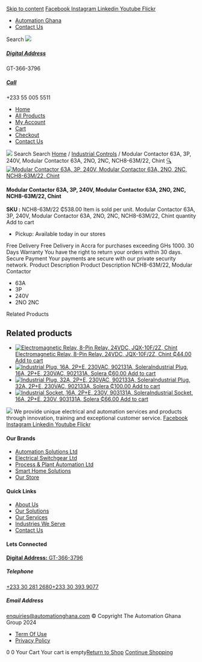 [Skip to content](https://store.automationghana.com/product/modular-contactor-63a-3p-240v/#content)
[ Facebook ](https://www.facebook.com/automationgh/) [ Instagram ](https://www.instagram.com/automationgh/) [ Linkedin ](https://www.linkedin.com/company/the-automation-ghana-limited/) [ Youtube ](https://www.youtube.com/channel/UCurrRDUSm5oIW39VXjn1u0w) [ Flickr ](https://www.flickr.com/photos/181794037@N07/)
  * [ Automation Ghana ](https://automationghana.com)
  * [ Contact Us ](https://store.automationghana.com/contact/)


Search
[ ![](https://store.automationghana.com/wp-content/uploads/2024/04/Website-TAGG-Logo-BLUE.png) ](https://store.automationghana.com/)
[ ](https://maps.app.goo.gl/m4xeaagWCNbLk4jM6)
#####  [ Digital Address ](https://maps.app.goo.gl/m4xeaagWCNbLk4jM6)
GT-366-3796 
[ ](tel:+233550055511)
#####  [ Call ](tel:+233550055511)
+233 55 005 5511 
  * [Home](https://store.automationghana.com/)
  * [All Products](https://store.automationghana.com/shop/)
  * [My Account](https://store.automationghana.com/my-account/)
  * [Cart](https://store.automationghana.com/cart/)
  * [Checkout](https://store.automationghana.com/checkout/)
  * [Contact Us](https://store.automationghana.com/contact/)


[![](https://store.automationghana.com/wp-content/uploads/2024/04/AutomationGhana_logo_white.png)](https://store.automationghana.com)
Search
Search
[Home](https://store.automationghana.com) / [Industrial Controls](https://store.automationghana.com/product-category/industrial-controls/) / Modular Contactor 63A, 3P, 240V, Modular Contactor 63A, 2NO, 2NC, NCH8-63M/22, Chint
[🔍](https://store.automationghana.com/product/modular-contactor-63a-3p-240v/)
[![Modular Contactor 63A, 3P, 240V, Modular Contactor 63A, 2NO, 2NC, NCH8-63M/22, Chint](https://store.automationghana.com/wp-content/uploads/2021/10/Contactor-NCH8-63_40-230VAC.jpg)](https://store.automationghana.com/wp-content/uploads/2021/10/Contactor-NCH8-63_40-230VAC.jpg)
####  Modular Contactor 63A, 3P, 240V, Modular Contactor 63A, 2NO, 2NC, NCH8-63M/22, Chint 
**SKU :** NCH8-63M/22 
₵538.00
Item is sold per unit.
Modular Contactor 63A, 3P, 240V, Modular Contactor 63A, 2NO, 2NC, NCH8-63M/22, Chint quantity
Add to cart
  * Pickup: Available today in our stores


Free Delivery 
Free Delivery in Accra for purchases exceeding GHs 1000. 
30 Days Warranty 
You have the right to return your orders within 30 days. 
Secure Payment 
Your payments are secure with our private security network. 
Product Description
Product Description
NCH8-63M/22, Modular Contactor 
  * 63A
  * 3P
  * 240V
  * 2NO 2NC


Related Products 
## Related products
  * [![Electromagnetic Relay, 8-Pin Relay, 24VDC, JQX-10F/2Z, Chint](https://store.automationghana.com/wp-content/uploads/2020/04/11-Pin-Relay-JQX-10F_3Z-220VAC-Chint-2-300x300.jpg)Electromagnetic Relay, 8-Pin Relay, 24VDC, JQX-10F/2Z, Chint ₵44.00 ](https://store.automationghana.com/product/8-pin-relay-jqx-10f-2z-24vdc-chint/)
[Add to cart](https://store.automationghana.com/product/modular-contactor-63a-3p-240v/?add-to-cart=1604)
  * [![Industrial Plug, 16A, 2P+E, 230VAC, 902131A, Solera](https://store.automationghana.com/wp-content/uploads/2020/04/industrial-plug-3-pin-300x300.jpg)Industrial Plug, 16A, 2P+E, 230VAC, 902131A, Solera ₵60.00 ](https://store.automationghana.com/product/plug-902131a-solera/)
[Add to cart](https://store.automationghana.com/product/modular-contactor-63a-3p-240v/?add-to-cart=1523)
  * [![Industrial Plug, 32A, 2P+E, 230VAC, 902133A, Solera](https://store.automationghana.com/wp-content/uploads/2020/04/industrial-plug-3-pin-300x300.jpg)Industrial Plug, 32A, 2P+E, 230VAC, 902133A, Solera ₵100.00 ](https://store.automationghana.com/product/industrial-plug-902133a-solera/)
[Add to cart](https://store.automationghana.com/product/modular-contactor-63a-3p-240v/?add-to-cart=1522)
  * [![Industrial Socket, 16A, 2P+E, 230V, 903131A, Solera](https://store.automationghana.com/wp-content/uploads/2020/04/903131A.png)Industrial Socket, 16A, 2P+E, 230V, 903131A, Solera ₵66.00 ](https://store.automationghana.com/product/industrial-socket-903131a-solera/)
[Add to cart](https://store.automationghana.com/product/modular-contactor-63a-3p-240v/?add-to-cart=1513)


![](https://store.automationghana.com/wp-content/uploads/2024/04/AutomationGhana_logo_white.png)
We provide unique electrical and automation services and products through innovation, training and exceptional customer service.
[ Facebook ](https://www.facebook.com/automationgh/) [ Instagram ](https://www.instagram.com/automationgh/) [ Linkedin ](https://www.linkedin.com/company/the-automation-ghana-limited/) [ Youtube ](https://www.youtube.com/channel/UCurrRDUSm5oIW39VXjn1u0w) [ Flickr ](https://www.flickr.com/photos/181794037@N07/)
#### Our Brands
  * [ Automation Solutions Ltd ](https://store.automationghana.com/product/modular-contactor-63a-3p-240v/)
  * [ Electrical Switchgear Ltd ](https://store.automationghana.com/product/modular-contactor-63a-3p-240v/)
  * [ Process & Plant Automation Ltd ](https://store.automationghana.com/product/modular-contactor-63a-3p-240v/)
  * [ Smart Home Solutions ](https://store.automationghana.com/product/modular-contactor-63a-3p-240v/)
  * [ Our Store ](https://store.automationghana.com/product/modular-contactor-63a-3p-240v/)


#### Quick Links
  * [ About Us ](https://store.automationghana.com/product/modular-contactor-63a-3p-240v/)
  * [ Our Solutions ](https://store.automationghana.com/product/modular-contactor-63a-3p-240v/)
  * [ Our Services ](https://store.automationghana.com/product/modular-contactor-63a-3p-240v/)
  * [ Industries We Serve ](https://store.automationghana.com/product/modular-contactor-63a-3p-240v/)
  * [ Contact Us ](https://store.automationghana.com/product/modular-contactor-63a-3p-240v/)


#### Lets Connected
[**Digital Address:** GT-366-3796](https://maps.app.goo.gl/m4xeaagWCNbLk4jM6)
#####  Telephone 
[ +233 30 281 2680](tel:+233302812680)[+233 30 393 9077](https://store.automationghana.com/product/modular-contactor-63a-3p-240v/+233303939077)
#####  Email Address 
enquiries@automationghana.com 
© Copyright The Automation Ghana Group 2024
  * [ Term Of Use ](https://store.automationghana.com/product/modular-contactor-63a-3p-240v/)
  * [ Privacy Policy ](https://store.automationghana.com/product/modular-contactor-63a-3p-240v/)


0
0
Your Cart
Your cart is empty[Return to Shop](https://store.automationghana.com/shop/)
[Continue Shopping](https://store.automationghana.com/product/modular-contactor-63a-3p-240v/)
